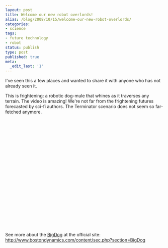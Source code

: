 ```yaml
---
layout: post
title: Welcome our new robot overlords!
alias: /blog/2008/10/15/welcome-our-new-robot-overlords/
categories:
- science
tags:
- future technology
- robot
status: publish
type: post
published: true
meta:
  _edit_last: '1'
---
```

I've seen this a few places and wanted to share it with anyone who has not already seen it.

This is frightening: a robotic dog-mule that whines as it traverses any terrain. The video is amazing! We're not far from the frightening futures forecasted by sci-fi authors. The Terminator scenario does not seem so far-fetched anymore.

<object classid="clsid:d27cdb6e-ae6d-11cf-96b8-444553540000" width="425" height="344" codebase="http://download.macromedia.com/pub/shockwave/cabs/flash/swflash.cab#version=6,0,40,0"><param name="allowFullScreen" value="true" /><param name="src" value="http://www.youtube.com/v/W1czBcnX1Ww&amp;hl=en&amp;fs=1" /><embed type="application/x-shockwave-flash" width="425" height="344" src="http://www.youtube.com/v/W1czBcnX1Ww&amp;hl=en&amp;fs=1" allowfullscreen="true"></embed></object>

See more about the <a title="BigDog" href="http://en.wikipedia.org/wiki/BigDog" target="_blank">BigDog</a> at the official site: <a title="Boston Dynamics BigDog" href="http://www.bostondynamics.com/content/sec.php?section=BigDog" target="_blank">http://www.bostondynamics.com/content/sec.php?section=BigDog</a>
